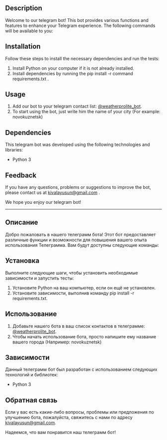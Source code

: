 ## Description
Welcome to our telegram bot! This bot provides various functions and features to enhance your Telegram experience. The following commands will be available to you:

## Installation
Follow these steps to install the necessary dependencies and run the tests:

1. Install Python on your computer if it is not already installed.
2. Install dependencies by running the pip install -r command requirements.txt .

## Usage
1. Add our bot to your telegram contact list: [@weatherprolite_bot](https://t.me/weatherprolite_bot).
2. To start using the bot, just write him the name of your city (For example: novokuznetsk)

## Dependencies
This telegram bot was developed using the following technologies and libraries:
- Python 3


## Feedback
If you have any questions, problems or suggestions to improve the bot, please contact us at kivalayusun@gmail.com .


We hope you enjoy our telegram bot!



_________________________________________________________________________________________________________________________________________________________________________________________________________________________________________________________________________



## Описание
Добро пожаловать в нашего телеграмм бота! Этот бот предоставляет различные функции и возможности для повышения вашего опыта использования Телеграмма. Вам будут доступны следующие команды:

## Установка
Выполните следующие шаги, чтобы установить необходимые зависимости и запустить тесты:

1. Установите Python на ваш компьютер, если он ещё не установлен.
2. Установите зависимости, выполнив команду pip install -r requirements.txt.

## Использование
1. Добавьте нашего бота в ваш список контактов в телеграмме: [@weatherprolite_bot](https://t.me/weatherprolite_bot).
2. Чтобы начать использование бота, просто напишите ему название вашего города (Например: novokuznetsk)

## Зависимости
Данный телеграмм бот был разработан с использованием следующих технологий и библиотек:
- Python 3


## Обратная связь
Если у вас есть какие-либо вопросы, проблемы или предложения по улучшению бота, пожалуйста, свяжитесь с нами по адресу kivalayusun@gmail.com.


Надеемся, что вам понравится наш телеграмм бот!
